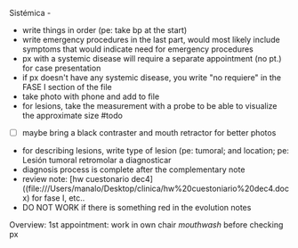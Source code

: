 Sistémica - 
- write things in order (pe: take bp at the start)
- write emergency procedures in the last part, would most likely include symptoms that would indicate need for emergency procedures
- px with a systemic disease will require a separate appointment (no pt.) for case presentation
- if px doesn't have any systemic disease, you write "no requiere" in the FASE I section of the file
- take photo with phone and add to file
- for lesions, take the measurement with a probe to be able to visualize the approximate size
#todo
- [ ] maybe bring a black contraster and mouth retractor for better photos
- for describing lesions, write type of lesion (pe: tumoral; and location; pe: Lesión tumoral retromolar a diagnosticar
- diagnosis process is complete after the complementary note
- review note: [hw cuestonario dec4]((file:///Users/manalo/Desktop/clinica/hw%20cuestoniario%20dec4.docx) for fase I, etc..
- DO NOT WORK if there is something red in the evolution notes

Overview:
1st appointment: work in own chair 
*mouthwash* before checking px 

